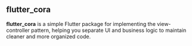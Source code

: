 ## flutter_cora

**flutter_cora** is a simple Flutter package for implementing the view-controller pattern, helping you separate UI and business logic to maintain cleaner and more organized code.
